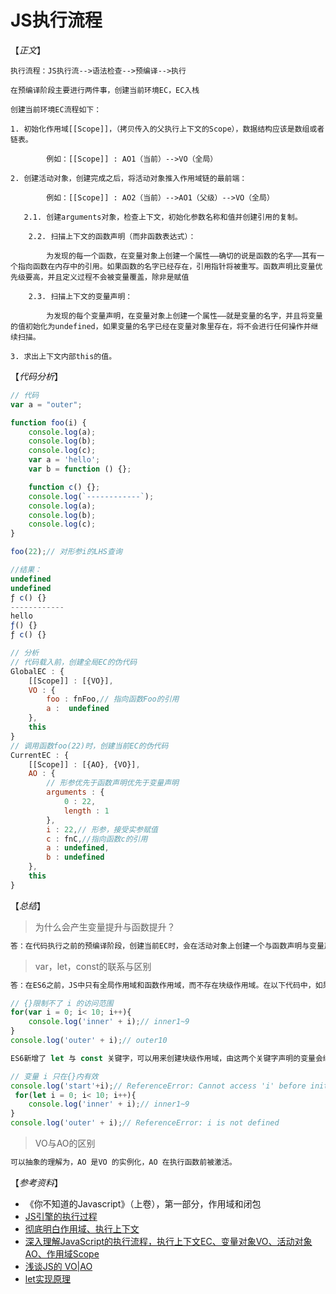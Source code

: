 # **JS执行流程**

【*正文*】

```
执行流程：JS执行流-->语法检查-->预编译-->执行

在预编译阶段主要进行两件事，创建当前环境EC，EC入栈

创建当前环境EC流程如下：

1. 初始化作用域[[Scope]]，（拷贝传入的父执行上下文的Scope），数据结构应该是数组或者链表。
 
        例如：[[Scope]] : AO1（当前）-->VO（全局）

2. 创建活动对象，创建完成之后，将活动对象推入作用域链的最前端：

        例如：[[Scope]] : AO2（当前）-->AO1（父级）-->VO（全局）

   2.1. 创建arguments对象，检查上下文，初始化参数名称和值并创建引用的复制。

    2.2. 扫描上下文的函数声明（而非函数表达式）：

        为发现的每一个函数，在变量对象上创建一个属性——确切的说是函数的名字——其有一个指向函数在内存中的引用。如果函数的名字已经存在，引用指针将被重写。函数声明比变量优先级要高，并且定义过程不会被变量覆盖，除非是赋值

    2.3. 扫描上下文的变量声明：

        为发现的每个变量声明，在变量对象上创建一个属性——就是变量的名字，并且将变量的值初始化为undefined，如果变量的名字已经在变量对象里存在，将不会进行任何操作并继续扫描。

3. 求出上下文内部this的值。
```

【*代码分析*】

```javascript
// 代码
var a = "outer";

function foo(i) {
    console.log(a);
    console.log(b);
    console.log(c);
    var a = 'hello';
    var b = function () {};

    function c() {};
    console.log(`------------`);
    console.log(a);
    console.log(b);
    console.log(c);
}

foo(22);// 对形参i的LHS查询

//结果：
undefined
undefined
ƒ c() {}
------------
hello
ƒ() {}
ƒ c() {}

// 分析
// 代码载入前，创建全局EC的伪代码
GlobalEC : {
    [[Scope]] : [{VO}],
    VO : {
        foo : fnFoo,// 指向函数Foo的引用
        a :  undefined
    },
    this
}
// 调用函数foo(22)时，创建当前EC的伪代码
CurrentEC : {
    [[Scope]] : [{AO}, {VO}],
    AO : {
        // 形参优先于函数声明优先于变量声明
        arguments : {
            0 : 22,
            length : 1
        },
        i : 22,// 形参，接受实参赋值
        c : fnC,//指向函数c的引用
        a : undefined,
        b : undefined
    },
    this
}
```

【*总结*】

> 为什么会产生变量提升与函数提升？

 ```javascript
 答：在代码执行之前的预编译阶段，创建当前EC时，会在活动对象上创建一个与函数声明与变量声明对应的属性，然后将活动对象推入作用域链。在查询变量时，是通过作用域链进行RHS查询。所以会查询到作用域链上已经定义的函数与变量。
 ```

> var，let，const的联系与区别

 ```javascript
 答：在ES6之前，JS中只有全局作用域和函数作用域，而不存在块级作用域。在以下代码中，如果只希望在for循环内部使用变量 i 是做不到的。

// {}限制不了 i 的访问范围
 for(var i = 0; i< 10; i++){ 
     console.log('inner' + i);// inner1~9
 }
 console.log('outer' + i);// outer10

 ES6新增了 let 与 const 关键字，可以用来创建块级作用域，由这两个关键字声明的变量会绑定块级作用域，存在暂时性死区：进入块级作用域不会有编译过程，只不过通过let或者const声明的变量会在进入块级作用域的时被创建，但是在该变量没有赋值之前，引用该变量JavaScript引擎会抛出错误---这就是“暂时性死区”。

// 变量 i 只在{}内有效
console.log('start'+i);// ReferenceError: Cannot access 'i' before initialization
  for(let i = 0; i< 10; i++){ 
     console.log('inner' + i);// inner1~9
 }
 console.log('outer' + i);// ReferenceError: i is not defined
 ```

> VO与AO的区别

```javascript
可以抽象的理解为，AO 是VO 的实例化，AO 在执行函数前被激活。
```

【*参考资料*】

- 《你不知道的Javascript》（上卷），第一部分，作用域和闭包
- [JS引擎的执行过程](https://heyingye.github.io/2018/03/19/js%E5%BC%95%E6%93%8E%E7%9A%84%E6%89%A7%E8%A1%8C%E8%BF%87%E7%A8%8B%EF%BC%88%E4%B8%80%EF%BC%89/)
- [彻底明白作用域、执行上下文](https://segmentfault.com/a/1190000013915935)
- [深入理解JavaScript的执行流程，执行上下文EC、变量对象VO、活动对象AO、作用域Scope](https://blog.csdn.net/yangxinxiang84/article/details/113051811?utm_medium=distribute.pc_relevant.none-task-blog-BlogCommendFromMachineLearnPai2-1.control&dist_request_id=1328641.10297.16155372256670345&depth_1-utm_source=distribute.pc_relevant.none-task-blog-BlogCommendFromMachineLearnPai2-1.control)
- [浅谈JS的 VO|AO](https://blog.csdn.net/Ancecis/article/details/104382441)
- [let实现原理](https://github.com/Advanced-Frontend/Daily-Interview-Question/issues/133)


